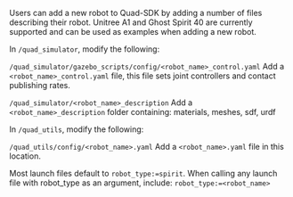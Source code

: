 Users can add a new robot to Quad-SDK by adding a number of files describing their robot. Unitree A1 and Ghost Spirit 40 are currently supported and can be used as examples when adding a new robot. 

In `/quad_simulator`, modify the following: 

`/quad_simulator/gazebo_scripts/config/<robot_name>_control.yaml`
Add a `<robot_name>_control.yaml` file, this file sets joint controllers and contact publishing rates. 

`/quad_simulator/<robot_name>_description`
Add a `<robot_name>_description` folder containing: materials, meshes, sdf, urdf

In `/quad_utils`, modify the following:

`/quad_utils/config/<robot_name>.yaml`
Add a `<robot_name>.yaml` file in this location. 

Most launch files default to `robot_type:=spirit`. When calling any launch file with robot_type as an argument, include: `robot_type:=<robot_name>`


